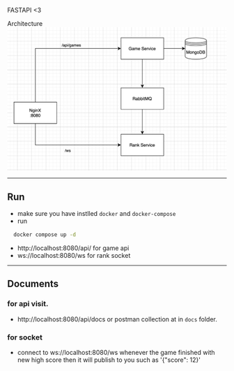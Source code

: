 FASTAPI <3

Architecture
![Architecture info](./docs/architecture.png)

---
## Run
- make sure you have instlled `docker` and `docker-compose`
- run
```bash
  docker compose up -d
```
- http://localhost:8080/api/ for game api
- ws://localhost:8080/ws for rank socket
---
## Documents
### for api visit.
- http://localhost:8080/api/docs
or postman collection at in `docs` folder.

### for socket
- connect to 
ws://localhost:8080/ws
whenever the game finished with new high score then it will publish to you such as '{"score": 12}'
